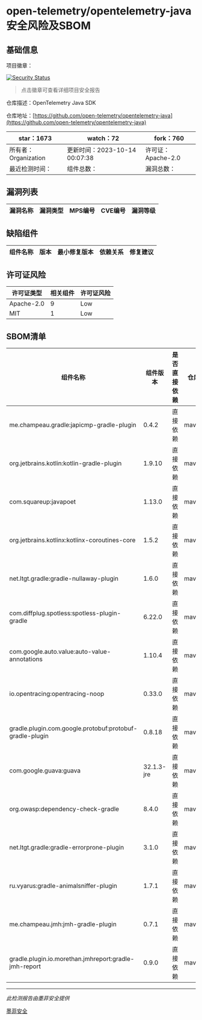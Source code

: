 # open-telemetry/opentelemetry-java安全风险及SBOM

## 基础信息

项目徽章：

[![Security Status](https://www.murphysec.com/platform3/v31/badge/1712893524591820800.svg)](https://www.murphysec.com/console/report/1696584035760693248/1712893524591820800)

> 点击徽章可查看详细项目安全报告

仓库描述：OpenTelemetry Java SDK

仓库地址：[https://github.com/open-telemetry/opentelemetry-java](https://github.com/open-telemetry/opentelemetry-java)

| star：1673 | watch：72 | fork：760 |
| ----------- | -------------- | ------------ |
| 所有者：Organization | 更新时间：2023-10-14 00:07:38 | 许可证：Apache-2.0 |
| 最近检测时间： | 组件总数： | 漏洞总数： |




## 漏洞列表

| 漏洞名称 | 漏洞类型 | MPS编号 | CVE编号 | 漏洞等级 |
| ------- | ------ | ------- | ------ | ----- |





## 缺陷组件

| 组件名称 | 版本 | 最小修复版本 | 依赖关系 | 修复建议 |
| -------- | ---- | ------------ | -------- | -------- |





## 许可证风险

| 许可证类型 | 相关组件 | 许可证风险 |
| ---------- | -------- | ---------- |
|Apache-2.0|9|Low|
|MIT|1|Low|




## SBOM清单

| 组件名称 | 组件版本 | 是否直接依赖 | 仓库 |
| -------- | -------- | ------------ | ---- |
|me.champeau.gradle:japicmp-gradle-plugin|0.4.2|直接依赖|maven|
|org.jetbrains.kotlin:kotlin-gradle-plugin|1.9.10|直接依赖|maven|
|com.squareup:javapoet|1.13.0|直接依赖|maven|
|org.jetbrains.kotlinx:kotlinx-coroutines-core|1.5.2|直接依赖|maven|
|net.ltgt.gradle:gradle-nullaway-plugin|1.6.0|直接依赖|maven|
|com.diffplug.spotless:spotless-plugin-gradle|6.22.0|直接依赖|maven|
|com.google.auto.value:auto-value-annotations|1.10.4|直接依赖|maven|
|io.opentracing:opentracing-noop|0.33.0|直接依赖|maven|
|gradle.plugin.com.google.protobuf:protobuf-gradle-plugin|0.8.18|直接依赖|maven|
|com.google.guava:guava|32.1.3-jre|直接依赖|maven|
|org.owasp:dependency-check-gradle|8.4.0|直接依赖|maven|
|net.ltgt.gradle:gradle-errorprone-plugin|3.1.0|直接依赖|maven|
|ru.vyarus:gradle-animalsniffer-plugin|1.7.1|直接依赖|maven|
|me.champeau.jmh:jmh-gradle-plugin|0.7.1|直接依赖|maven|
|gradle.plugin.io.morethan.jmhreport:gradle-jmh-report|0.9.0|直接依赖|maven|


------

*此检测报告由墨菲安全提供*

[墨菲安全](www.murphysec.com)